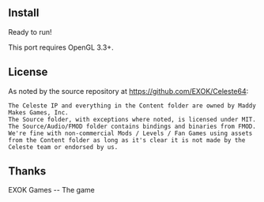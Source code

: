 ## Install
Ready to run!

This port requires OpenGL 3.3+.

## License
As noted by the source repository at https://github.com/EXOK/Celeste64:

```
The Celeste IP and everything in the Content folder are owned by Maddy Makes Games, Inc.
The Source folder, with exceptions where noted, is licensed under MIT.
The Source/Audio/FMOD folder contains bindings and binaries from FMOD.
We're fine with non-commercial Mods / Levels / Fan Games using assets from the Content folder as long as it's clear it is not made by the Celeste team or endorsed by us.
```

## Thanks
EXOK Games -- The game  